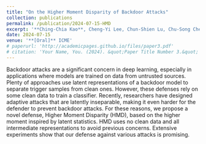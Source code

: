 ```yaml
---
title: "On the Higher Moment Disparity of Backdoor Attacks"
collection: publications
permalink: /publication/2024-07-15-HMD
excerpt: '**Ching-Chia Kao**, Cheng-Yi Lee, Chun-Shien Lu, Chu-Song Chen, Chia-Mu Yu'
date: 2024-07-15
venue: '**[Oral]** ICME'
# paperurl: 'http://academicpages.github.io/files/paper3.pdf'
# citation: 'Your Name, You. (2024). &quot;Paper Title Number 3.&quot; <i>GitHub Journal of Bugs</i>. 1(3).'
---
```


Backdoor attacks are a significant concern in deep learning, especially in applications where models are trained on data from untrusted sources. Plenty of approaches use latent representations of a backdoor model to separate trigger samples from clean ones. However, these defenses rely on some clean data to train a classifier. Recently, researchers have designed adaptive attacks that are latently inseparable, making it even harder for the defender to prevent backdoor attacks. For these reasons, we propose a novel defense, Higher Moment Disparity (HMD), based on the higher moment inspired by latent statistics. HMD uses no clean data and all intermediate representations to avoid previous concerns. Extensive experiments show that our defense against various attacks is promising. 
